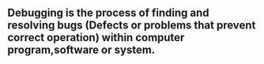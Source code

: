 ## Debugging is the process of finding and resolving bugs (Defects or problems that prevent correct operation) within computer program,software or system.
